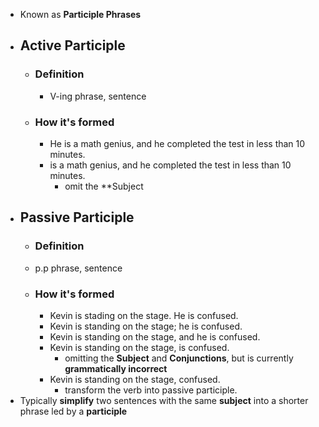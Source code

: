 - Known as **Participle Phrases**
- ## **Active** Participle
	- ### Definition
		- V-ing phrase, sentence
	- ### How it's formed
		- He is a math genius, and he completed the test in less than 10 minutes.
		- is a math genius, and he completed the test in less than 10 minutes.
			- omit the **Subject
- ## **Passive** Participle
	- ### Definition
	- p.p phrase, sentence
	- ### How it's formed
		- Kevin is stading on the stage. He is confused.
		- Kevin is standing on the stage; he is confused.
		- Kevin is standing on the stage, and he is confused.
		- Kevin is standing on the stage, is confused.
			- omitting the **Subject** and **Conjunctions**, but is currently **grammatically incorrect**
		- Kevin is standing on the stage, confused.
			- transform the verb into passive participle.
- Typically **simplify** two sentences with the same **subject** into a shorter phrase led by a **participle**